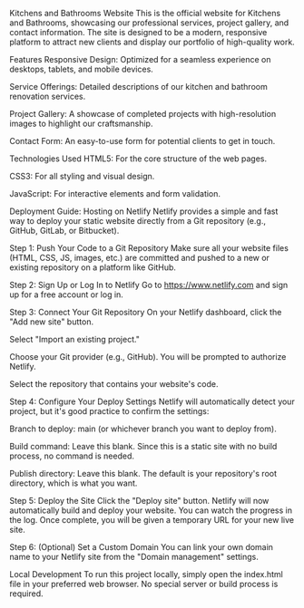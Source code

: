 Kitchens and Bathrooms Website
This is the official website for Kitchens and Bathrooms, showcasing our professional services, project gallery, and contact information. The site is designed to be a modern, responsive platform to attract new clients and display our portfolio of high-quality work.

Features
Responsive Design: Optimized for a seamless experience on desktops, tablets, and mobile devices.

Service Offerings: Detailed descriptions of our kitchen and bathroom renovation services.

Project Gallery: A showcase of completed projects with high-resolution images to highlight our craftsmanship.

Contact Form: An easy-to-use form for potential clients to get in touch.

Technologies Used
HTML5: For the core structure of the web pages.

CSS3: For all styling and visual design.

JavaScript: For interactive elements and form validation.

Deployment Guide: Hosting on Netlify
Netlify provides a simple and fast way to deploy your static website directly from a Git repository (e.g., GitHub, GitLab, or Bitbucket).

Step 1: Push Your Code to a Git Repository
Make sure all your website files (HTML, CSS, JS, images, etc.) are committed and pushed to a new or existing repository on a platform like GitHub.

Step 2: Sign Up or Log In to Netlify
Go to https://www.netlify.com and sign up for a free account or log in.

Step 3: Connect Your Git Repository
On your Netlify dashboard, click the "Add new site" button.

Select "Import an existing project."

Choose your Git provider (e.g., GitHub). You will be prompted to authorize Netlify.

Select the repository that contains your website's code.

Step 4: Configure Your Deploy Settings
Netlify will automatically detect your project, but it's good practice to confirm the settings:

Branch to deploy: main (or whichever branch you want to deploy from).

Build command: Leave this blank. Since this is a static site with no build process, no command is needed.

Publish directory: Leave this blank. The default is your repository's root directory, which is what you want.

Step 5: Deploy the Site
Click the "Deploy site" button. Netlify will now automatically build and deploy your website. You can watch the progress in the log. Once complete, you will be given a temporary URL for your new live site.

Step 6: (Optional) Set a Custom Domain
You can link your own domain name to your Netlify site from the "Domain management" settings.

Local Development
To run this project locally, simply open the index.html file in your preferred web browser. No special server or build process is required.
